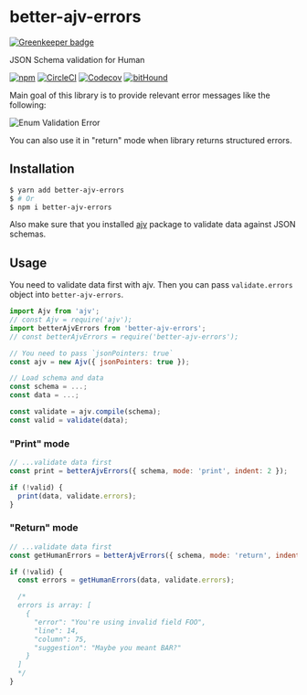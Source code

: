 # better-ajv-errors

[![Greenkeeper badge](https://badges.greenkeeper.io/torifat/better-ajv-errors.svg)](https://greenkeeper.io/)

JSON Schema validation for Human

[![npm](https://img.shields.io/npm/v/better-ajv-errors.svg?style=flat-square)](https://www.npmjs.com/package/better-ajv-errors)
[![CircleCI](https://img.shields.io/circleci/project/github/torifat/better-ajv-errors.svg?style=flat-square)](https://circleci.com/gh/torifat/better-ajv-errors)
[![Codecov](https://img.shields.io/codecov/c/github/torifat/better-ajv-errors.svg?style=flat-square)](https://codecov.io/gh/torifat/better-ajv-errors)
[![bitHound](https://img.shields.io/bithound/dependencies/github/torifat/better-ajv-errors.svg?style=flat-square)](https://www.bithound.io/github/torifat/better-ajv-errors)

Main goal of this library is to provide relevant error messages like the following:

![Enum Validation Error](https://user-images.githubusercontent.com/208544/32481143-2b4a529a-c3e6-11e7-9797-bb65e9886bce.png)

You can also use it in "return" mode when library returns structured errors.

## Installation

```bash
$ yarn add better-ajv-errors
$ # Or
$ npm i better-ajv-errors
```

Also make sure that you installed [ajv](https://www.npmjs.com/package/ajv) package to validate data against JSON schemas.

## Usage

You need to validate data first with ajv. Then you can pass `validate.errors` object into `better-ajv-errors`.

```js
import Ajv from 'ajv';
// const Ajv = require('ajv');
import betterAjvErrors from 'better-ajv-errors';
// const betterAjvErrors = require('better-ajv-errors');

// You need to pass `jsonPointers: true`
const ajv = new Ajv({ jsonPointers: true });

// Load schema and data
const schema = ...;
const data = ...;

const validate = ajv.compile(schema);
const valid = validate(data);
```

### "Print" mode

```js
// ...validate data first
const print = betterAjvErrors({ schema, mode: 'print', indent: 2 });

if (!valid) {
  print(data, validate.errors);
}
```

### "Return" mode

```js
// ...validate data first
const getHumanErrors = betterAjvErrors({ schema, mode: 'return', indent: 2 });

if (!valid) {
  const errors = getHumanErrors(data, validate.errors);

  /*
  errors is array: [
    {
      "error": "You're using invalid field FOO",
      "line": 14,
      "column": 75,
      "suggestion": "Maybe you meant BAR?"
    }
  ]
  */
}
```
